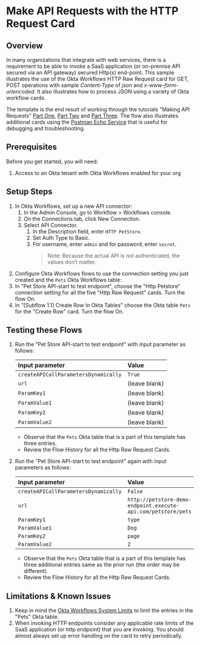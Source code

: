 # Make API Requests with the HTTP Request Card


## Overview

In many organizations that integrate with web services, there is a requirement to be able to invoke a SaaS application (or on-premise API secured via an API gateway) secured Http(s) end-point.  This sample illustrates the use of the Okta Workflows HTTP Raw Request card for GET, POST operations with sample *Content-Type* of *json* and *x-www-form-urlencoded*. It also illustrates how to process JSON using a variety of Okta workflow cards. 

The template is the end result of working through the tutorials "Making API Requests" [Part One](https://learn.workflows.okta.com/tutorials/unauthenticatedapi-walkthrough/ ), 
[Part Two](https://learn.workflows.okta.com/tutorials/addbasicapi-walkthrough/) and [Part Three](https://learn.workflows.okta.com/tutorials/processjson-walkthrough/). The flow also illustrates additional cards using the [Postman Echo Service](https://docs.postman-echo.com/?version=latest) that is useful for debugging and troubleshooting. 

## Prerequisites

Before you get started, you will need:

1. Access to an Okta tenant with Okta Workflows enabled for your org 
 

## Setup Steps

1. In Okta Workflows, set up a new API connector:
    1. In the Admin Console, go to Workflow > Workflows console.
    1. On the Connections tab, click New Connection.
    1. Select API Connector.
        1. In the Description field, enter `HTTP PetStore`.
        2. Set Auth Type to Basic.
        3. For username, enter `admin` and for password, enter `secret`. 
            > Note: Because the actual API is not authenticated, the values don’t matter.
2. Configure Okta Workflows flows to use the connection setting you just created and the `Pets` Okta Workflows table:
  1. In "Pet Store API-start to test endpoint", choose the "Http Petstore" connection setting for all the five "Http Raw Request" cards. Turn the flow On.
  2. In "[Subflow 1.1] Create Row In Okta Tables" choose the Okta table `Pets` for the "Create Row" card. Turn the flow On.
    

## Testing these Flows

1. Run the "Pet Store API-start to test endpoint" with input parameter as follows:

    | Input parameter  | Value | 
    |:----------|:----------|
    | `createAPICallParametersDynamically` | `True`    | 
    | `url`    |(leave blank)| 
    |`ParamKey1`|(leave blank) |
    |`ParamValue1`| (leave blank)|
    |`ParamKey2`| (leave blank)| 
    |`ParamValue2`|(leave blank)|

    - Observe that the `Pets` Okta table that is a part of this template has three entries.
    - Review the Flow History for all the Http Raw Request Cards.
2. Run the "Pet Store API-start to test endpoint" again with input parameters as follows:

     | Input parameter  | Value | 
     |:----------|:----------|
     | `createAPICallParametersDynamically`    | `False`    | 
     | `url`    | `http://petstore-demo-endpoint.execute-api.com/petstore/pets` | 
     |`ParamKey1`| `type`|
     |`ParamValue1`|`Dog`|
     |`ParamKey2`|`page`| 
     |`ParamValue2`| `2`|
    - Observe that the `Pets` Okta table that is a part of this template has three additional entries same as the prior run (the order may be different).
    - Review the Flow History for all the Http Raw Request Cards.


## Limitations & Known Issues

1. Keep in mind the [Okta Workflows System Limits](https://help.okta.com/en/prod/Content/Topics/Workflows/workflows-system-limits.htm) to limit the entries in the "Pets" Okta table. 
2. When invoking HTTP endpoints consider any applicable rate limits of the SaaS application (or http endpoint) that you are invoking. You should almost always set up error handling on the card to retry periodically. 
